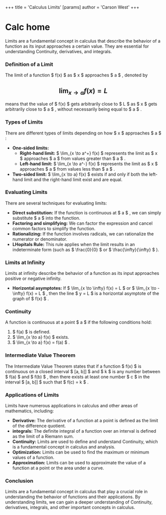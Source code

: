 +++
 title = 'Calculus Limits'
[params]
	author = 'Carson West'
+++
# Calc home
Limits are a fundamental concept in calculus that describe the behavior of a function as its input approaches a certain value. They are essential for understanding Continuity, derivatives, and integrals.

### Definition of a Limit

The limit of a function  $ f(x) $  as  $ x $  approaches  $ a $ , denoted by  
##  $$ \lim_{x \to a} f(x) = L $$   
means that the value of  $ f(x) $  gets arbitrarily close to  $ L $  as  $ x $  gets arbitrarily close to  $ a $ , without necessarily being equal to  $ a $ .

### Types of Limits
There are different types of limits depending on how  $ x $  approaches  $ a $ :
* **One-sided limits:**
    * **Right-hand limit:**  $ \lim_{x \to a^+} f(x) $   represents the limit as  $ x $  approaches  $ a $  from values greater than  $ a $ .
    * **Left-hand limit:**  $ \lim_{x \to a^-} f(x) $  represents the limit as  $ x $  approaches  $ a $  from values less than  $ a $ .
* **Two-sided limit:**  $ \lim_{x \to a} f(x) $  exists if and only if both the left-hand limit and the right-hand limit exist and are equal.

### Evaluating Limits

There are several techniques for evaluating limits:

* **Direct substitution:** If the function is continuous at  $ a $ , we can simply substitute  $ a $  into the function.
* **Factoring and simplifying:**  We can factor the expression and cancel common factors to simplify the function.
* **Rationalizing:** If the function involves radicals, we can rationalize the numerator or denominator.
* **LHopitals Rule:** This rule applies when the limit results in an indeterminate form (such as  $ \frac{0}{0} $  or  $ \frac{\infty}{\infty} $ ).

### Limits at Infinity

Limits at infinity describe the behavior of a function as its input approaches positive or negative infinity.

* **Horizontal asymptotes:** If  $ \lim_{x \to \infty} f(x) = L $  or  $ \lim_{x \to -\infty} f(x) = L $ , then the line  $ y = L $  is a horizontal asymptote of the graph of  $ f(x) $ .

### Continuity

A function is continuous at a point  $ a $  if the following conditions hold:

1.  $ f(a) $  is defined.
2.  $ \lim_{x \to a} f(x) $  exists.
3.  $ \lim_{x \to a} f(x) = f(a) $ .

### Intermediate Value Theorem

The Intermediate Value Theorem states that if a function  $ f(x) $  is continuous on a closed interval  $ [a, b]] $  and  $ k $  is any number between  $ f(a) $  and  $ f(b) $ , then there exists at least one number  $ c $  in the interval  $ [a, b]] $  such that  $ f(c) = k $ .

### Applications of Limits

Limits have numerous applications in calculus and other areas of mathematics, including:

* **Derivative:** The derivative of a function at a point is defined as the limit of the difference quotient.
* **integrals:** The definite integral of a function over an interval is defined as the limit of a Riemann sum.
* **Continuity:** Limits are used to define and understand Continuity, which is a fundamental concept in calculus and analysis.
* **Optimization:** Limits can be used to find the maximum or minimum values of a function.
* **Approximation:** Limits can be used to approximate the value of a function at a point or the area under a curve.

### Conclusion

Limits are a fundamental concept in calculus that play a crucial role in understanding the behavior of functions and their applications. By understanding limits, we can gain a deeper understanding of Continuity, derivatives, integrals, and other important concepts in calculus.
